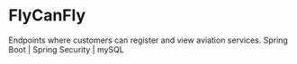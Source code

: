 # FlyCanFly
Endpoints where customers can register and view aviation services.
Spring Boot | Spring Security | mySQL
